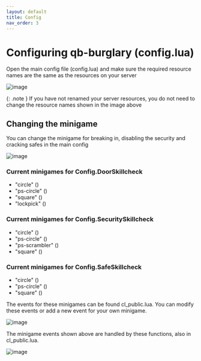 ```yaml
---
layout: default
title: Config
nav_order: 3
---
```


# Configuring qb-burglary (config.lua)

Open the main config file (config.lua) and make sure the required resource names are the same as the resources on your server

![image](https://user-images.githubusercontent.com/123037761/213881742-2261f909-2291-47af-b9dc-8b0d14d0561d.png)

{: .note }
If you have not renamed your server resources, you do not need to change the resource names shown in the image above

## Changing the minigame

You can change the minigame for breaking in, disabling the security and cracking safes in the main config

![image](https://user-images.githubusercontent.com/123037761/213882913-4dec5922-7064-4411-9c5f-f9604e4cd3e1.png)

### Current minigames for Config.DoorSkillcheck
- "circle" ()
- "ps-circle" ()
- "square" ()
- "lockpick" ()

### Current minigames for Config.SecuritySkillcheck
- "circle" ()
- "ps-circle" ()
- "ps-scrambler" ()
- "square" ()

### Current minigames for Config.SafeSkillcheck
- "circle" ()
- "ps-circle" ()
- "square" ()

The events for these minigames can be found cl_public.lua. You can modify these events or add a new event for your own minigame.

![image](https://user-images.githubusercontent.com/123037761/213883117-18dff52b-6b01-4669-8166-c3e59cf83161.png)

The minigame events shown above are handled by these functions, also in cl_public.lua.

![image](https://user-images.githubusercontent.com/123037761/213883202-219972bd-1690-4a09-9c74-766907438ced.png)

